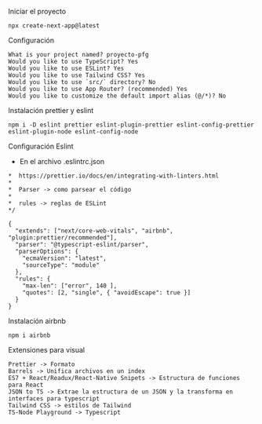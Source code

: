 Iniciar el proyecto
```
npx create-next-app@latest
```

Configuración
```
What is your project named? proyecto-pfg
Would you like to use TypeScript? Yes
Would you like to use ESLint? Yes
Would you like to use Tailwind CSS? Yes
Would you like to use `src/` directory? No
Would you like to use App Router? (recommended) Yes
Would you like to customize the default import alias (@/*)? No
```

Instalación prettier y eslint
```
npm i -D eslint prettier eslint-plugin-prettier eslint-config-prettier eslint-plugin-node eslint-config-node
```

Configuración Eslint
- En el archivo .eslintrc.json
```
*  https://prettier.io/docs/en/integrating-with-linters.html
*
*  Parser -> como parsear el código
* 
*  rules -> reglas de ESLint
*/

{
  "extends": ["next/core-web-vitals", "airbnb", "plugin:prettier/recommended"],
  "parser": "@typescript-eslint/parser",
  "parserOptions": {
    "ecmaVersion": "latest",
    "sourceType": "module"
  },
  "rules": {
    "max-len": ["error", 140 ],
    "quotes": [2, "single", { "avoidEscape": true }]
  }
}
``` 

Instalación airbnb
```
npm i airbnb
```

Extensiones para visual
```
Prettier -> Formato
Barrels -> Unifica archivos en un index
ES7 + React/Readux/React-Native Snipets -> Estructura de funciones para React
JSON to TS -> Extrae la estructura de un JSON y la transforma en interfaces para typescript
Tailwind CSS -> estilos de Tailwind
TS-Node Playground -> Typescript
```
 